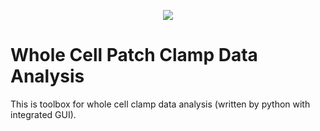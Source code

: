 <p align="center">
  <img src="https://li-shen-amy.github.io/profile/images/projects/whole_cell.jpg" />
</p>

# Whole Cell Patch Clamp Data Analysis
This is toolbox for whole cell clamp data analysis (written by python with integrated GUI).
